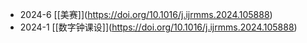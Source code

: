 * 2024-6 \[\[美赛]](https://doi.org/10.1016/j.ijrmms.2024.105888)
* 2024-1 \[\[数字钟课设]](https://doi.org/10.1016/j.ijrmms.2024.105888)







